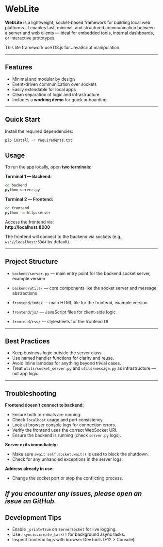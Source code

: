 # WebLite

**WebLite** is a lightweight, socket-based framework for building local web platforms. It enables fast, minimal, and structured communication between a server and web clients — ideal for embedded tools, internal dashboards, or interactive prototypes.

This lite framework use D3.js for JavaScript manipulation.

---

## Features

- Minimal and modular by design  
- Event-driven communication over sockets  
- Easily extendable for local apps  
- Clean separation of logic and infrastructure  
- Includes a **working demo** for quick onboarding

---

## Quick Start

Install the required dependencies:

```bash
pip install -r requirements.txt
```

## Usage
To run the app locally, open **two terminals**:

**Terminal 1 — Backend:**
```bash
cd backend
python server.py
```
**Terminal 2 — Frontend:**
```bash
cd frontend
python -m http.server
```

Access the frontend via:  
**http://localhost:8000**

The frontend will connect to the backend via sockets (e.g., `ws://localhost:5384` by default).

---

## Project Structure

- `backend/server.py` — main entry point for the backend socket server, example version
- `backend/utils/` — core components like the socket server and message abstractions  

- `frontend/index` — main HTML file for the frontend, example version
- `frontend/js/` — JavaScript files for client-side logic
- `frontend/css/` — stylesheets for the frontend UI

---

## Best Practices

- Keep business logic outside the server class.
- Use named handler functions for clarity and reuse.
- Avoid inline lambdas for anything beyond trivial cases.
- Treat `utils/socket_server.py` and `utils/message.py` as infrastructure — not app logic.

---

## Troubleshooting

**Frontend doesn’t connect to backend:**
- Ensure both terminals are running.
- Check `localhost` usage and port consistency.
- Look at browser console logs for connection errors.
- Verify the frontend uses the correct WebSocket URI.
- Ensure the backend is running (check `server.py` logs).

**Server exits immediately:**
- Make sure `await self.socket.wait()` is used to block the shutdown.
- Check for any unhandled exceptions in the server logs.

**Address already in use:**
- Change the socket port or stop the conflicting process.


*If you encounter any issues, please open an issue on GitHub.*
---

## Development Tips

- Enable `_print=True` on `ServerSocket` for live logging.
- Use `asyncio.create_task()` for background async tasks.
- Inspect frontend logs with browser DevTools (F12 > Console).

